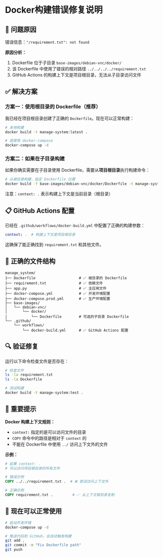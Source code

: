 # Docker构建错误修复说明

## 🔴 问题原因

错误信息：`"/requirement.txt": not found`

**原因分析：**
1. Dockerfile 位于子目录 `base-images/debian-vnc/docker/`
2. 该 Dockerfile 中使用了错误的相对路径 `../../../../requirement.txt`
3. GitHub Actions 的构建上下文是项目根目录，无法从子目录访问文件

## ✅ 解决方案

### 方案一：使用根目录的 Dockerfile（推荐）

我已经在项目根目录创建了正确的 `Dockerfile`。现在可以正常构建：

```bash
# 本地构建
docker build -t manage-system:latest .

# 或使用 docker-compose
docker-compose up -d
```

### 方案二：如果在子目录构建

如果你确实需要在子目录使用 Dockerfile，需要从**项目根目录**执行构建命令：

```bash
# 从根目录构建，指定 Dockerfile 位置
docker build -f base-images/debian-vnc/docker/Dockerfile -t manage-system:latest .
```

注意：`context: .` 表示构建上下文是当前目录（根目录）

## 📋 GitHub Actions 配置

已经在 `.github/workflows/docker-build.yml` 中配置了正确的构建参数：

```yaml
context: .  # 构建上下文是项目根目录
```

这确保了能正确找到 `requirement.txt` 和其他文件。

## 🎯 正确的文件结构

```
manage_system/
├── Dockerfile                    # ✅ 根目录的 Dockerfile
├── requirement.txt               # ✅ 依赖文件
├── app.py                        # ✅ 主应用文件
├── docker-compose.yml            # ✅ 开发环境配置
├── docker-compose.prod.yml       # ✅ 生产环境配置
├── base-images/
│   └── debian-vnc/
│       └── docker/
│           └── Dockerfile        # 可选的子目录 Dockerfile
└── .github/
    └── workflows/
        └── docker-build.yml      # ✅ GitHub Actions 配置
```

## 🔍 验证修复

运行以下命令检查文件是否存在：

```bash
# 检查文件
ls -la requirement.txt
ls -la Dockerfile

# 测试构建
docker build -t manage-system:test .
```

## 📌 重要提示

**Docker 构建上下文规则：**
- `context:` 指定的是可以访问文件的目录
- `COPY` 命令中的路径是相对于 `context` 的
- 不能在 Dockerfile 中使用 `../` 访问上下文外的文件

**示例：**
```dockerfile
# 如果 context: .
# 可以访问项目根目录的所有文件

# 错误示例
COPY ../../requirement.txt .  # ❌ 尝试访问上下文外

# 正确示例
COPY requirement.txt .         # ✅ 从上下文根目录复制
```

## 🚀 现在可以正常使用

```bash
# 启动开发环境
docker-compose up -d

# 推送代码到 GitHub，会自动触发构建
git add .
git commit -m "Fix Dockerfile path"
git push
```

